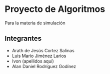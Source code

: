 <!DOCTYPE html>
<html lang="es">
<head>
    <meta charset="UTF-8">
</head>
<body>
    <h1>Proyecto de Algoritmos</h1>
    <p>Para la materia de simulación</p>
    <h2>Integrantes</h2>
    <ul>
        <li>Arath de Jesús Cortez Salinas</li>
        <li>Luis Mario Jiménez Larios</li>
        <li>Ivon (apellidos aquí)</li>
        <li>Alan Daniel Rodríguez Godínez</li>
    </ul>
</body>
</html>
